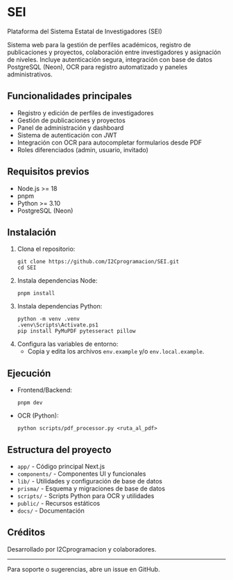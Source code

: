 
# SEI

Plataforma del Sistema Estatal de Investigadores (SEI)

Sistema web para la gestión de perfiles académicos, registro de publicaciones y proyectos, colaboración entre investigadores y asignación de niveles. Incluye autenticación segura, integración con base de datos PostgreSQL (Neon), OCR para registro automatizado y paneles administrativos.

## Funcionalidades principales
- Registro y edición de perfiles de investigadores
- Gestión de publicaciones y proyectos
- Panel de administración y dashboard
- Sistema de autenticación con JWT
- Integración con OCR para autocompletar formularios desde PDF
- Roles diferenciados (admin, usuario, invitado)

## Requisitos previos
- Node.js >= 18
- pnpm
- Python >= 3.10
- PostgreSQL (Neon)

## Instalación
1. Clona el repositorio:
	```
	git clone https://github.com/I2Cprogramacion/SEI.git
	cd SEI
	```
2. Instala dependencias Node:
	```
	pnpm install
	```
3. Instala dependencias Python:
	```
	python -m venv .venv
	.venv\Scripts\Activate.ps1
	pip install PyMuPDF pytesseract pillow
	```
4. Configura las variables de entorno:
	- Copia y edita los archivos `env.example` y/o `env.local.example`.

## Ejecución
- Frontend/Backend:
  ```
  pnpm dev
  ```
- OCR (Python):
  ```
  python scripts/pdf_processor.py <ruta_al_pdf>
  ```

## Estructura del proyecto
- `app/` - Código principal Next.js
- `components/` - Componentes UI y funcionales
- `lib/` - Utilidades y configuración de base de datos
- `prisma/` - Esquema y migraciones de base de datos
- `scripts/` - Scripts Python para OCR y utilidades
- `public/` - Recursos estáticos
- `docs/` - Documentación

## Créditos
Desarrollado por I2Cprogramacion y colaboradores.

---
Para soporte o sugerencias, abre un issue en GitHub.

